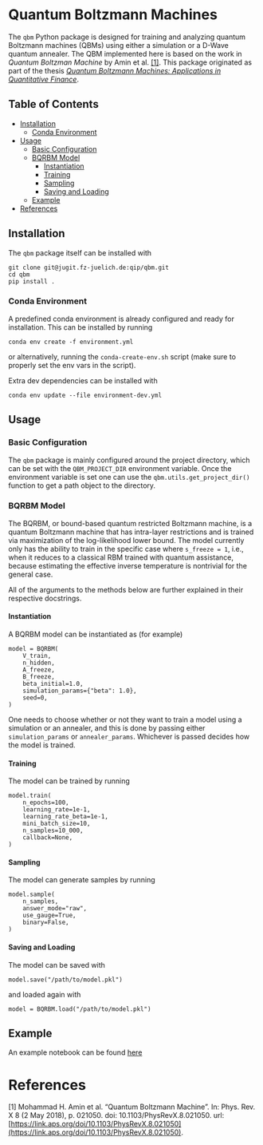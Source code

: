 # Quantum Boltzmann Machines
The `qbm` Python package is designed for training and analyzing quantum Boltzmann machines (QBMs) using either a simulation or a D-Wave quantum annealer.
The QBM implemented here is based on the work in *Quantum Boltzman Machine* by Amin et al. [[1]](#1).
This package originated as part of the thesis [*Quantum Boltzmann Machines: Applications in Quantitative Finance*](https://github.com/cameronperot/qbm-quant-finance).

## Table of Contents
* [Installation](#installation)
    * [Conda Environment](#conda-environment)
* [Usage](#usage)
    * [Basic Configuration](#basic-configuration)
    * [BQRBM Model](#bqrbm-model)
        * [Instantiation](#instantiation)
        * [Training](#training)
        * [Sampling](#sampling)
        * [Saving and Loading](#saving-and-loading)
    * [Example](#example)
* [References](#references)

## Installation
The `qbm` package itself can be installed with
```
git clone git@jugit.fz-juelich.de:qip/qbm.git
cd qbm
pip install .
```

### Conda Environment
A predefined conda environment is already configured and ready for installation.
This can be installed by running
```
conda env create -f environment.yml
```
or alternatively, running the `conda-create-env.sh` script (make sure to properly set the env vars in the script).

Extra dev dependencies can be installed with
```
conda env update --file environment-dev.yml
```

## Usage

### Basic Configuration
The `qbm` package is mainly configured around the project directory, which can be set with the `QBM_PROJECT_DIR` environment variable.
Once the environment variable is set one can use the `qbm.utils.get_project_dir()` function to get a path object to the directory.

### BQRBM Model
The BQRBM, or bound-based quantum restricted Boltzmann machine, is a quantum Boltzmann machine that has intra-layer restrictions and is trained via maximization of the log-likelihood lower bound.
The model currently only has the ability to train in the specific case where `s_freeze = 1`, i.e., when it reduces to a classical RBM trained with quantum assistance, because estimating the effective inverse temperature is nontrivial for the general case.

All of the arguments to the methods below are further explained in their respective docstrings.

#### Instantiation
A BQRBM model can be instantiated as (for example)
```
model = BQRBM(
    V_train,
    n_hidden,
    A_freeze,
    B_freeze,
    beta_initial=1.0,
    simulation_params={"beta": 1.0},
    seed=0,
)
```
One needs to choose whether or not they want to train a model using a simulation or an annealer, and this is done by passing either `simulation_params` or `annealer_params`.
Whichever is passed decides how the model is trained.

#### Training
The model can be trained by running
```
model.train(
    n_epochs=100,
    learning_rate=1e-1,
    learning_rate_beta=1e-1,
    mini_batch_size=10,
    n_samples=10_000,
    callback=None,
)
```

#### Sampling
The model can generate samples by running
```
model.sample(
    n_samples,
    answer_mode="raw",
    use_gauge=True,
    binary=False,
)
```

#### Saving and Loading
The model can be saved with
```
model.save("/path/to/model.pkl")
```
and loaded again with
```
model = BQRBM.load("/path/to/model.pkl")
```

## Example
An example notebook can be found [here](example/qbm_example.ipynb)

# References
<a name="1">[1]</a> Mohammad H. Amin et al. “Quantum Boltzmann Machine”. In: Phys. Rev. X 8 (2 May 2018), p. 021050. doi: 10.1103/PhysRevX.8.021050. url: [https://link.aps.org/doi/10.1103/PhysRevX.8.021050](https://link.aps.org/doi/10.1103/PhysRevX.8.021050).
